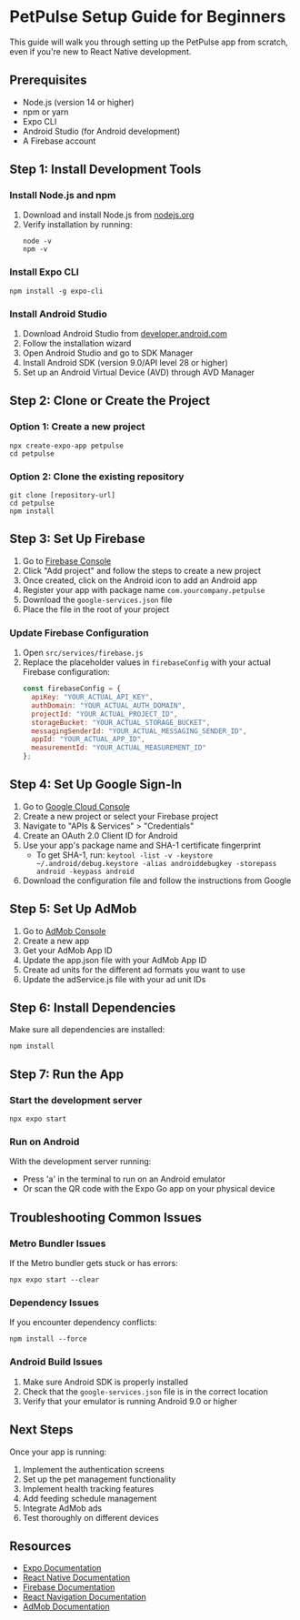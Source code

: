 # PetPulse Setup Guide for Beginners

This guide will walk you through setting up the PetPulse app from scratch, even if you're new to React Native development.

## Prerequisites

- Node.js (version 14 or higher)
- npm or yarn
- Expo CLI
- Android Studio (for Android development)
- A Firebase account

## Step 1: Install Development Tools

### Install Node.js and npm
1. Download and install Node.js from [nodejs.org](https://nodejs.org/)
2. Verify installation by running:
   ```
   node -v
   npm -v
   ```

### Install Expo CLI
```
npm install -g expo-cli
```

### Install Android Studio
1. Download Android Studio from [developer.android.com](https://developer.android.com/studio)
2. Follow the installation wizard
3. Open Android Studio and go to SDK Manager
4. Install Android SDK (version 9.0/API level 28 or higher)
5. Set up an Android Virtual Device (AVD) through AVD Manager

## Step 2: Clone or Create the Project

### Option 1: Create a new project
```
npx create-expo-app petpulse
cd petpulse
```

### Option 2: Clone the existing repository
```
git clone [repository-url]
cd petpulse
npm install
```

## Step 3: Set Up Firebase

1. Go to [Firebase Console](https://console.firebase.google.com/)
2. Click "Add project" and follow the steps to create a new project
3. Once created, click on the Android icon to add an Android app
4. Register your app with package name `com.yourcompany.petpulse`
5. Download the `google-services.json` file
6. Place the file in the root of your project

### Update Firebase Configuration
1. Open `src/services/firebase.js`
2. Replace the placeholder values in `firebaseConfig` with your actual Firebase configuration:
   ```javascript
   const firebaseConfig = {
     apiKey: "YOUR_ACTUAL_API_KEY",
     authDomain: "YOUR_ACTUAL_AUTH_DOMAIN",
     projectId: "YOUR_ACTUAL_PROJECT_ID",
     storageBucket: "YOUR_ACTUAL_STORAGE_BUCKET",
     messagingSenderId: "YOUR_ACTUAL_MESSAGING_SENDER_ID",
     appId: "YOUR_ACTUAL_APP_ID",
     measurementId: "YOUR_ACTUAL_MEASUREMENT_ID"
   };
   ```

## Step 4: Set Up Google Sign-In

1. Go to [Google Cloud Console](https://console.cloud.google.com/)
2. Create a new project or select your Firebase project
3. Navigate to "APIs & Services" > "Credentials"
4. Create an OAuth 2.0 Client ID for Android
5. Use your app's package name and SHA-1 certificate fingerprint
   - To get SHA-1, run: `keytool -list -v -keystore ~/.android/debug.keystore -alias androiddebugkey -storepass android -keypass android`
6. Download the configuration file and follow the instructions from Google

## Step 5: Set Up AdMob

1. Go to [AdMob Console](https://apps.admob.com/)
2. Create a new app
3. Get your AdMob App ID
4. Update the app.json file with your AdMob App ID
5. Create ad units for the different ad formats you want to use
6. Update the adService.js file with your ad unit IDs

## Step 6: Install Dependencies

Make sure all dependencies are installed:

```
npm install
```

## Step 7: Run the App

### Start the development server
```
npx expo start
```

### Run on Android
With the development server running:
- Press 'a' in the terminal to run on an Android emulator
- Or scan the QR code with the Expo Go app on your physical device

## Troubleshooting Common Issues

### Metro Bundler Issues
If the Metro bundler gets stuck or has errors:
```
npx expo start --clear
```

### Dependency Issues
If you encounter dependency conflicts:
```
npm install --force
```

### Android Build Issues
1. Make sure Android SDK is properly installed
2. Check that the `google-services.json` file is in the correct location
3. Verify that your emulator is running Android 9.0 or higher

## Next Steps

Once your app is running:

1. Implement the authentication screens
2. Set up the pet management functionality
3. Implement health tracking features
4. Add feeding schedule management
5. Integrate AdMob ads
6. Test thoroughly on different devices

## Resources

- [Expo Documentation](https://docs.expo.dev/)
- [React Native Documentation](https://reactnative.dev/docs/getting-started)
- [Firebase Documentation](https://firebase.google.com/docs)
- [React Navigation Documentation](https://reactnavigation.org/docs/getting-started)
- [AdMob Documentation](https://developers.google.com/admob/android/quick-start)
